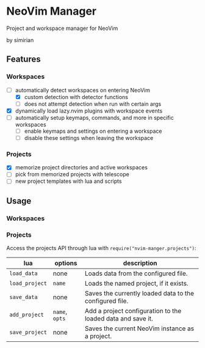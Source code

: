# NeoVim Manager

Project and workspace manager for NeoVim<br>

by simirian

## Features

### Workspaces

- [ ] automatically detect workspaces on entering NeoVim
    - [x] custom detection with detector functions
    - [ ] does not attempt detection when run with certain args
- [x] dynamically load lazy.nvim plugins with workspace events
- [ ] automatically setup keymaps, commands, and more in specific workspaces
    - [ ] enable keymaps and settings on entering a workspace
    - [ ] disable these settings when leaving the workspace

### Projects

- [x] memorize project directories and active workspaces
- [ ] pick from memorized projects with telescope
- [ ] new project templates with lua and scripts

## Usage

### Workspaces

### Projects

Access the projects API through lua with `require("nvim-manger.projects")`:

| lua | options | description |
| --- | --- | --- |
| `load_data` | none | Loads data from the configured file. |
| `load_project` | `name` | Loads the named project, if it exists. |
| `save_data` | none | Saves the currently loaded data to the configured file. |
| `add_project` | `name`, `opts` | Add a project configuration to the loaded data and save it. |
| `save_project` | none | Saves the current NeoVim instance as a project. |

